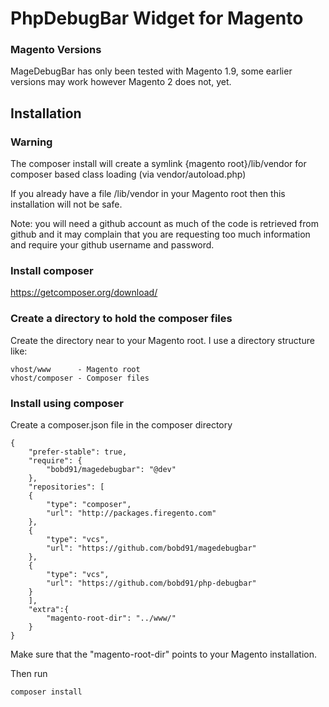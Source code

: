 PhpDebugBar Widget for Magento
==============================

### Magento Versions

MageDebugBar has only been tested with Magento 1.9, some earlier versions may work however Magento 2 does not, yet.

Installation
------------

### Warning

The composer install will create a symlink {magento root}/lib/vendor for composer based class loading (via vendor/autoload.php)

If you already have a file /lib/vendor in your Magento root then this installation will not be safe.

Note: you will need a github account as much of the code is retrieved from github and it may complain that you are requesting too much information and require your github username and password.

### Install composer

https://getcomposer.org/download/

### Create a directory to hold the composer files

Create the directory near to your Magento root.  I use a directory structure like:

    vhost/www      - Magento root
    vhost/composer - Composer files

### Install using composer

Create a composer.json file in the composer directory

    {
        "prefer-stable": true,
        "require": {
            "bobd91/magedebugbar": "@dev"
        },
        "repositories": [
        {
            "type": "composer",
            "url": "http://packages.firegento.com"
        },
        {
            "type": "vcs",
            "url": "https://github.com/bobd91/magedebugbar"
        },
        {
            "type": "vcs",
            "url": "https://github.com/bobd91/php-debugbar"
        }
        ],
        "extra":{
            "magento-root-dir": "../www/"
        }
    }

Make sure that the "magento-root-dir" points to your Magento installation.

Then run

    composer install
